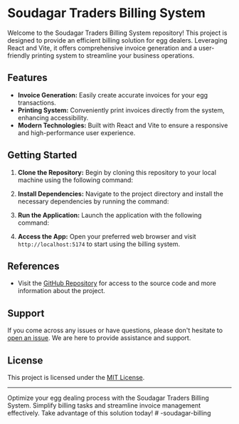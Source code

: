 # Soudagar Traders Billing System

Welcome to the Soudagar Traders Billing System repository! This project is designed to provide an efficient billing solution for egg dealers. Leveraging React and Vite, it offers comprehensive invoice generation and a user-friendly printing system to streamline your business operations.

## Features

- **Invoice Generation:** Easily create accurate invoices for your egg transactions.
- **Printing System:** Conveniently print invoices directly from the system, enhancing accessibility.
- **Modern Technologies:** Built with React and Vite to ensure a responsive and high-performance user experience.

## Getting Started

1. **Clone the Repository:** Begin by cloning this repository to your local machine using the following command:

2. **Install Dependencies:** Navigate to the project directory and install the necessary dependencies by running the command:

3. **Run the Application:** Launch the application with the following command:

4. **Access the App:** Open your preferred web browser and visit `http://localhost:5174` to start using the billing system.

## References

- Visit the [GitHub Repository](https://github.com/arshad0220/Soudagar-Traders) for access to the source code and more information about the project.

## Support

If you come across any issues or have questions, please don't hesitate to [open an issue](https://github.com/arshad0220/Soudagar-Traders/issues). We are here to provide assistance and support.

## License

This project is licensed under the [MIT License](LICENSE).

---

Optimize your egg dealing process with the Soudagar Traders Billing System. Simplify billing tasks and streamline invoice management effectively. Take advantage of this solution today!
#   - s o u d a g a r - b i l l i n g  
 